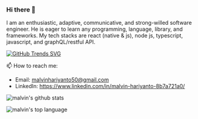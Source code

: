 ### Hi there 👋

I am an enthusiastic, adaptive, communicative, and strong-willed software engineer. He is eager to learn any programming, language, library, and frameworks. My tech stacks are react (native & js), node js, typescript, javascript, and graphQL/restful API.

[![GitHub Trends SVG](https://api.githubtrends.io/user/svg/malvinh1/langs)](https://githubtrends.io)

📫 How to reach me: 

- Email: malvinhariyanto50@gmail.com
- LinkedIn: https://www.linkedin.com/in/malvin-hariyanto-8b7a721a0/

![malvin's github stats](https://github-readme-stats.vercel.app/api?username=malvinh1&show_icons=true&theme=dark)

![malvin's top language](https://github-readme-stats.vercel.app/api/top-langs/?username=malvinh1&theme=dracula&layout=compact)

